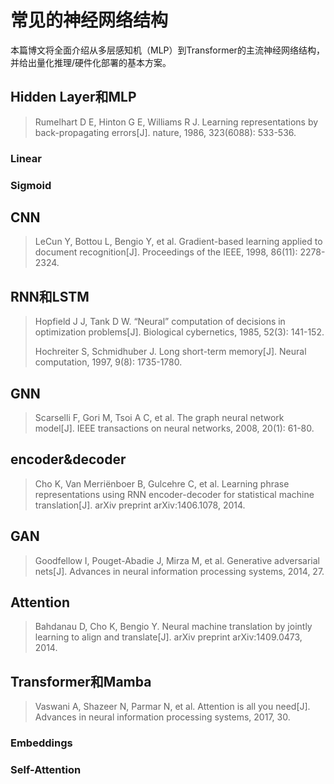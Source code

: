 # 常见的神经网络结构

本篇博文将全面介绍从多层感知机（MLP）到Transformer的主流神经网络结构，并给出量化推理/硬件化部署的基本方案。

## Hidden Layer和MLP

> Rumelhart D E, Hinton G E, Williams R J. Learning representations by  back-propagating errors[J]. nature, 1986, 323(6088): 533-536.



### Linear



### Sigmoid



## CNN

> LeCun Y, Bottou L, Bengio Y, et al. Gradient-based learning applied to  document recognition[J]. Proceedings of the IEEE, 1998, 86(11):  2278-2324.



## RNN和LSTM

> Hopfield J J, Tank D W. “Neural” computation of decisions in  optimization problems[J]. Biological cybernetics, 1985, 52(3): 141-152.
>
> Hochreiter S, Schmidhuber J. Long short-term memory[J]. Neural computation, 1997, 9(8): 1735-1780.



## GNN

> Scarselli F, Gori M, Tsoi A C, et al. The graph neural network model[J]. IEEE transactions on neural networks, 2008, 20(1): 61-80.



## encoder&decoder

> Cho K, Van Merriënboer B, Gulcehre C, et al. Learning phrase  representations using RNN encoder-decoder for statistical machine  translation[J]. arXiv preprint arXiv:1406.1078, 2014.



## GAN

> Goodfellow I, Pouget-Abadie J, Mirza M, et al. Generative adversarial  nets[J]. Advances in neural information processing systems, 2014, 27.



## Attention

> Bahdanau D, Cho K, Bengio Y. Neural  machine translation by jointly learning to align and translate[J]. arXiv preprint arXiv:1409.0473, 2014.



## Transformer和Mamba

> Vaswani A, Shazeer N, Parmar N, et al. Attention is all you need[J].  Advances in neural information processing systems, 2017, 30.



### Embeddings



### Self-Attention

